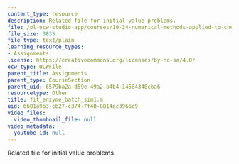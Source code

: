 ```yaml
---
content_type: resource
description: Related file for initial value problems.
file: /ol-ocw-studio-app/courses/10-34-numerical-methods-applied-to-chemical-engineering-fall-2005/6681a9b3cb27c3747f400814ac3966c9_fit_enzyme_batch_sim1.m
file_size: 3835
file_type: text/plain
learning_resource_types:
- Assignments
license: https://creativecommons.org/licenses/by-nc-sa/4.0/
ocw_type: OCWFile
parent_title: Assignments
parent_type: CourseSection
parent_uid: 6579ba2a-d59e-49a2-b4b4-14584348cba6
resourcetype: Other
title: fit_enzyme_batch_sim1.m
uid: 6681a9b3-cb27-c374-7f40-0814ac3966c9
video_files:
  video_thumbnail_file: null
video_metadata:
  youtube_id: null
---
```

Related file for initial value problems.